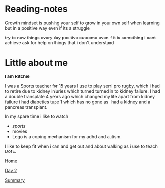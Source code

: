 # Reading-notes

Growth mindset is pushing your self to grow in your own self when learning but in a positive way even if its a struggle

try to new things every day
positive outcome even if it is something i cant achieve 
ask for help on things that i don't understand

# Little about me



**I am Ritchie**

I was a Sports teacher for 15 years I use to play semi pro rugby, which i had to retire due to kidney injuries which turned turned in to kidney failure. I had a double transplate 4 years ago which changed my life apart from kidney failure i had diabeties tupe 1 which has no gone as i had a kidney and a pancreas transplant. 

In my spare time i like to 
watch 
- _sports_
- movies
- Lego is a coping mechanism for my adhd and autism. 

I like to keep fit when i can and get out and about walking as i use to teach DofE.

[Home](/README.md)

[Day 2](day2.md)


[Summary](Summary.md)
